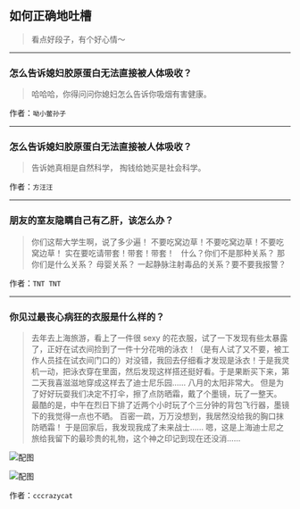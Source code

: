 ## 如何正确地吐槽

> 看点好段子，有个好心情～


 
---

### 怎么告诉媳妇胶原蛋白无法直接被人体吸收？

> 哈哈哈，你得问问你媳妇怎么告诉你吸烟有害健康。


作者：`呦小鳖孙子`

---

### 怎么告诉媳妇胶原蛋白无法直接被人体吸收？

> 告诉她真相是自然科学，
> 掏钱给她买是社会科学。


作者：`方汪汪`

---

### 朋友的室友隐瞒自己有乙肝，该怎么办？

> 你们这帮大学生啊，说了多少遍！
> 不要吃窝边草！不要吃窝边草！不要吃窝边草！
> 实在要吃请带套！带套！带套！
>  
> 什么？你们不是那种关系？
> 那你们是什么关系？
> 母婴关系？
> 一起静脉注射毒品的关系？要不要我报警？


作者：`TNT TNT`

---

### 你见过最丧心病狂的衣服是什么样的？

> 去年去上海旅游，看上了一件很 sexy 的花衣服，试了一下发现有些太暴露了，正好在试衣间捡到了一件十分花哨的泳衣！（是有人试了又不要，被工作人员挂在试衣间门口的）对没错，我回去仔细看才发现是泳衣！于是我灵机一动，把泳衣穿在里面，然后发现这样搭还挺好看。于是果断买下来，第二天我喜滋滋地穿成这样去了迪士尼乐园……
> 八月的太阳非常大。
> 但是为了好好玩耍我们决定不打伞，擦了点防晒霜，戴了个墨镜，玩了一整天。
> 最酷的是，中午在烈日下排了近两个小时玩了个三分钟的背包飞行器，墨镜下的我觉得一点也不晒。
> 百密一疏，万万没想到，我居然没给我的胸口抹防晒霜！
> 于是回家后，我发现我成了未来战士……
> 嗯，这是上海迪士尼之旅给我留下的最珍贵的礼物，这个神之印记到现在还没消……



![配图](http://pic3.zhimg.com/70/v2-5758cc82a43e507c20c386ff03fec722_b.jpg)



![配图](http://pic3.zhimg.com/70/v2-68b78d3112322f7fedf1f2bee705548a_b.jpg)


作者：`cccrazycat`
